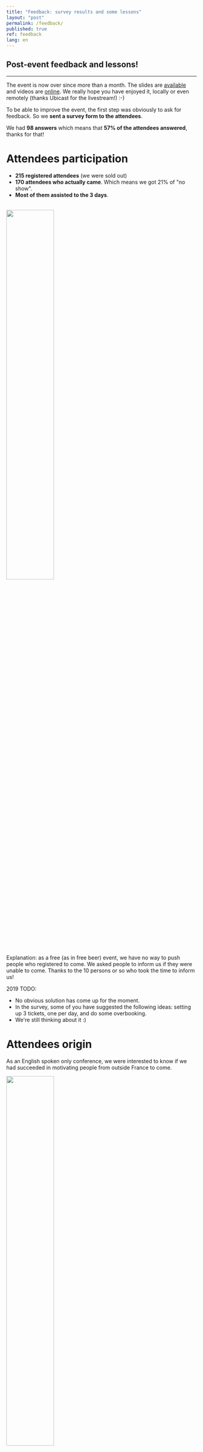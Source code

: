 ```yaml
---
title: "Feedback: survey results and some lessons"
layout: "post"
permalink: /feedback/
published: true 
ref: feedback
lang: en
---
```


## Post-event feedback and lessons!

---

The event is now over since more than a month. The slides are [available](https://2018.pass-the-salt.org/) and videos are [online](https://passthesalt.ubicast.tv/channels/#2018). We really hope you have enjoyed it, locally or even remotely (thanks Ubicast for the livestream!) :-)

To be able to improve the event, the first step was obviously to ask for feedback. So we **sent a survey form to the attendees**. 

We had **98 answers** which means that **57% of the attendees answered**, thanks for that!

# Attendees participation

* **215 registered attendees** (we were sold out) 
* **170 attendees who actually came**. Which means we got 21% of "no show". 
* **Most of them assisted to the 3 days**.

<br>
<img src="/img/survey/days.png" height="50%" width="50%">

Explanation: as a free (as in free beer) event, we have no way to push people who registered to come. We asked people to inform us if they were unable to come. Thanks to the 10 persons or so who took the time to inform us!

2019 TODO: 
* No obvious solution has come up for the moment. 
* In the survey, some of you have suggested the following ideas: setting up 3 tickets, one per day, and do some overbooking. 
* We're still thinking about it :)

# Attendees origin

As an English spoken only conference, we were interested to know if we had succeeded in motivating people from outside France to come.

<img src="/img/survey/coming-from.png" height="50%" width="50%">

We managed to have **20% of attendees coming from other European countries** and even **3% coming from further away**.

Feedback:
* We had warm feedback from non-French speakers and attendees about our intention to provide a comfortable experience for them (speakers or not). 
* Some other people asked us to provide a way to expand the exchanges in order to "break" the French conversations that naturally came up during the pauses due to the 75% of French attendees.

2019 TODO:
* Kindly remind to the audience that it is basic politeness to adapt the spoken language in the presence of non French speaking attendees during breaks.
* Promote the conference in the neighbor countries (UK, NL, BE, DE,...)
* Find some ways to facilitate exchanges during pauses: flags on the badge in order to identify the different languages by people in front of you?

# Conference: on the practical side

Let's look at **what people disliked** during the event:

<img src="/img/survey/dislike.png" height="50%" width="50%">

* Even more than on this chart, the comments section of the survey show that numerous attendees complained about the **lack of air conditioning** in the main room. We fully agree. We had to face a warm month of July in Lille, unfortunately.
* The **Internet access through wifi was far too filtered** for that kind of audience
* Some had reported not being able to find a fast and easy way to eat. We surely haven't repeated enough where all restaurants and fastfood were (10min walk at max). 
* Program and wifi information were difficult to find and read
* The rump session was not fluid enough, too much time switching between speakers
* Some of you would like to have a "stand up only" social event in order to improve exchanges
* Then, still in the comments section, some asked for better, richer pauses and social event. Well ... we will try to improve them. But it is already the largest part of our budget and it will never be the top priorities of our free entrance conference.


Our priorities for the budget usage are in this order: 
* Reimbursement of the transport costs for speakers that need it
* Lanyards, badges, stickers
* Pauses
* Speakers dinner
* Social event

And, finally, a feedback from the org team itself: find a way to be less required at the reception desk all day long and be able to follow more talks ;-)

**On the positive part** :

<img src="/img/survey/like.png" height="50%" width="50%">

On the practical/general side, people liked the free entrance (a half) and the social event (a third).

<img src="/img/survey/team.jpeg" height="100%" width="100%">
<br>*Photo credit: @xme*

From the comments :
* A great team of volunteers (Antoine Cervoise has to be added to this shot): thank for that!
* A lot of compliments about the wooden badges by @doegox (How-to during the rump session - [slides](https://2018.pass-the-salt.org/files/talks/rump09-story-behind-our-goodies.pdf)/[video](https://passthesalt.ubicast.tv/videos/rump-story-behind-our-goodies/))

<img src="/img/survey/badge.png" height="40%" width="40%">

2019 TODO:
* Investigate possibilities to cool down the room
* Get a less filtered Internet access
* Improve rump session fluidity, try to get a maximum of slides on the same machine
* Improve the design of the social event coins in order to better prevent their loss
* The schedule and information for wifi printed on posters big enough to be read from afar
* Improve the pauses content
* Improve networking experience for non-French speaking people
* Modify the social event setup to improve the mobility of the attendees
* Before each day mid-day break, explain how to find the restaurants location
* Set up reception desk opening (and closing!) hours
* Have a way to prevent badge flipping / allow to add some information on them (personal information like project, twitter handle, company, languages spoken etc)

# Conference, on the content side

As seen above, on the **positive side**, we heard people liked :
* a conference **dedicated to Security AND to Free Software** (>90%)
* the talk diversity (70%) and content (58%). A lot of people reported in the comment section that they really liked to get **several dedicated sessions** providing **balance between defensive and offensive topics**.
* the talks formats: **not too long** and having **rumps session**.

**Details about which sessions were appreciated:**

<img src="/img/survey/sessions.png" height="50%" width="50%">

**Improvements** suggested through the survey:
* Add several **other talk formats** in order to avoid talks tunnel: roundtable, projects/tools demos etc.
* Have talks more specifically **focused on Free Software specific aspects**: life of a project, licenses, etc.
* **Less talks** in order to be able to propose **a less dense schedule** and have more time for chitchat.
* **Start later** would also ease the access to the venue which is 30min away from the center of Lille
* **Stricter talks evaluation** during CFP

Eventually, the screen ratio: we have been told by IT staff that the video projector could only handle the 4:3 ratio and we didn't challenge this assertion correctly. 16:9 was perfect but we pushed the 4:3 recommendation to the speakers :-(. 
